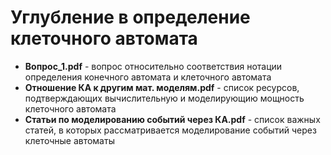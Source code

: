 # Углубление в определение клеточного автомата
* **Вопрос_1.pdf** - вопрос относительно соответствия нотации определения конечного автомата и клеточного автомата
* **Отношение КА к другим мат. моделям.pdf** - список ресурсов, подтверждающих вычислительную и моделирующию мощность клеточного автомата
* **Статьи по моделированию событий через КА.pdf** - список важных статей, в которых рассматривается моделирование событий через клеточные автоматы
